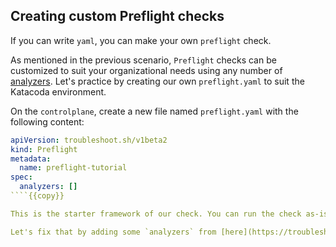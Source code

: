 ## Creating custom Preflight checks

If you can write `yaml`, you can make your own `preflight` check.

As mentioned in the previous scenario, `Preflight` checks can be customized to suit your organizational needs using any number of [analyzers](https://troubleshoot.sh/docs/analyze/). Let's practice by creating our own `preflight.yaml` to suit the Katacoda environment.

On the `controlplane`, create a new file named `preflight.yaml` with the following content:

````yaml
apiVersion: troubleshoot.sh/v1beta2
kind: Preflight
metadata:
  name: preflight-tutorial
spec:
  analyzers: []
````{{copy}}

This is the starter framework of our check. You can run the check as-is with the command `kubectl preflight ./preflight.yaml`{{execute}} however this won't return much useful info as we have not specified any `analyzers`. 

Let's fix that by adding some `analyzers` from [here](https://troubleshoot.sh/docs/analyze/).
